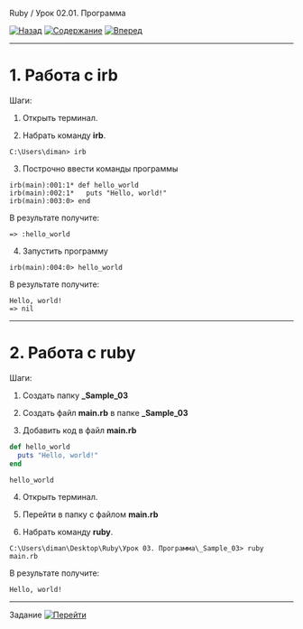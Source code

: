 Ruby / Урок 02.01. Программа

[![Назад](https://img.shields.io/badge/-%D0%9D%D0%B0%D0%B7%D0%B0%D0%B4-brightgreen)](1.%20Лекция.md)
[![Содержание](https://img.shields.io/badge/-%D0%A1%D0%BE%D0%B4%D0%B5%D1%80%D0%B6%D0%B0%D0%BD%D0%B8%D0%B5-purple)](README.md)
[![Вперед](https://img.shields.io/badge/-%D0%92%D0%BF%D0%B5%D1%80%D0%B5%D0%B4-brightgreen)](3.%20Задание.md)

***


# 1. Работа с irb

Шаги:

1. Открыть терминал.

2. Набрать команду **irb**.

```shell script
C:\Users\diman> irb
```

3. Построчно ввести команды программы

```shell script
irb(main):001:1* def hello_world
irb(main):002:1*   puts "Hello, world!"
irb(main):003:0> end
```

В результате получите:

```shell script
=> :hello_world
```

4. Запустить программу

```shell script
irb(main):004:0> hello_world
```

В результате получите:

```shell script
Hello, world!
=> nil
```

***

# 2. Работа с ruby

Шаги:

1. Создать папку **_Sample_03**

2. Создать файл **main.rb** в папке **_Sample_03**

3. Добавить код в файл **main.rb**

```ruby
def hello_world
  puts "Hello, world!"
end

hello_world
```

4. Открыть терминал.

5. Перейти в папку с файлом **main.rb** 

6. Набрать команду **ruby**.

```shell script
C:\Users\diman\Desktop\Ruby\Урок 03. Программа\_Sample_03> ruby main.rb
```

В результате получите:

```text
Hello, world!
```

***

Задание [![Перейти](https://img.shields.io/badge/-%D0%9F%D0%B5%D1%80%D0%B5%D0%B9%D1%82%D0%B8-blue)](3.%20Задание.md)
